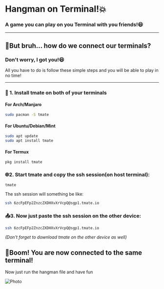 # Hangman on Terminal!💥
### A game you can play on you Terminal with you friends!😆

---

## 🤔But bruh... how do we connect our terminals?
### **Don't worry, I got you!😆**
All you have to do is follow these simple steps and you will be able to play in no time!

---

### 🔧 1. **Install tmate on both of your terminals**  

#### For Arch/Manjaro
```bash
sudo pacman -S tmate
```
#### For Ubuntu/Debian/Mint
```bash
sudo apt update
sudo apt install tmate
```
#### For Termux
```bash
pkg install tmate
```

### 🌐2. Start tmate and copy the ssh session(on host terminal):
```bash
tmate
```
The ssh session will something be like:
```bash
ssh 6zcFpEFp2ZnzcZXDHXvXrVcpQ@sgp1.tmate.io
```

### 📤3. Now just paste the ssh session on the other device:
```bash
ssh 6zcFpEFp2ZnzcZXDHXvXrVcpQ@sgp1.tmate.io
```
*(Don't forget to download tmate on the other device as well)*

## 🥳Boom! You are now connected to the same terminal!
Now just run the hangman file and have fun


![Photo]()




